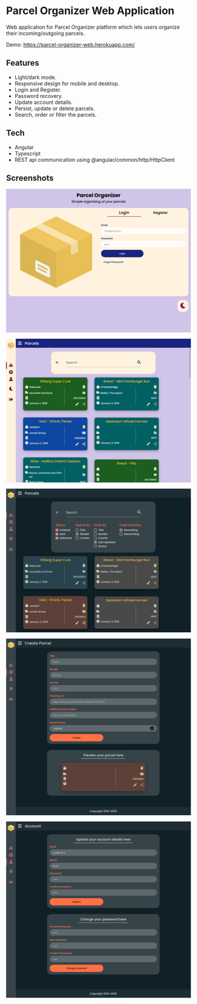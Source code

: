# Parcel Organizer Web Application

Web application for Parcel Organizer platform which lets users organize their incoming/outgoing parcels.

Demo: https://parcel-organizer-web.herokuapp.com/

## Features

- Light/dark mode.
- Responsive design for mobile and desktop.
- Login and Register.
- Password recovery.
- Update account details.
- Persist, update or delete parcels.
- Search, order or filter the parcels.

## Tech
- Angular
- Typescript
- REST api communication using @angular/common/http/HttpClient

## Screenshots

![Login screenshot](https://github.com/kmartin0/assets/blob/master/parcel-organizer-web/parcel_organizer_web_login.png?raw=true)

![Parcels screenshot light](https://github.com/kmartin0/assets/blob/master/parcel-organizer-web/parcel_organizer_web_parcels.png?raw=true)

![Parcels screenshot Filters](https://github.com/kmartin0/assets/blob/master/parcel-organizer-web/parcel_organizer_web_sort_search_dark.png?raw=true)

![Create parcel screenshot](https://github.com/kmartin0/assets/blob/master/parcel-organizer-web/parcel_organizer_web_create_parcel_dark.png?raw=true)

![Update account screenshot](https://github.com/kmartin0/assets/blob/master/parcel-organizer-web/parcel_organizer_web_sort_search_update_account_dark.png?raw=true)
